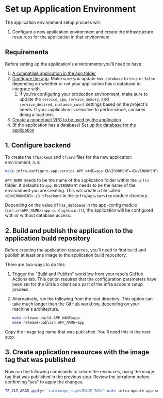 # Set up Application Environment

The application environment setup process will:

1. Configure a new application environment and create the infrastructure
   resources for the application in that environment

## Requirements

Before setting up the application's environments you'll need to have:

1. [A compatible application in the app folder](https://github.com/navapbc/template-infra/blob/main/template-only-docs/application-requirements.md)
2. [Configure the app](/infra/app/app-config/main.tf). Make sure you update `has_database` to `true` or `false` depending on whether or not your application has a database to integrate with.
   1. If you're configuring your production environment, make sure to update the
      `service_cpu`, `service_memory`, and `service_desired_instance_count`
      settings based on the project's needs. If your application is sensitive to
      performance, consider doing a load test.
3. [Create a nondefault VPC to be used by the application](./set-up-network.md)
4. (If the application has a database) [Set up the database for the application](./set-up-database.md)

## 1. Configure backend

To create the `tfbackend` and `tfvars` files for the new application
environment, run:

```bash
make infra-configure-app-service APP_NAME=app ENVIRONMENT=<ENVIRONMENT>
```

`APP_NAME` needs to be the name of the application folder within the `infra`
folder. It defaults to `app`. `ENVIRONMENT` needs to be the name of the
environment you are creating. This will create a file called
`<ENVIRONMENT>.s3.tfbackend` in the `infra/app/service` module directory.

Depending on the value of `has_database` in the app-config module
(`infra/<APP_NAME>/app-config/main.tf`), the application will be configured with
or without database access.

## 2. Build and publish the application to the application build repository

Before creating the application resources, you'll need to first build and
publish at least one image to the application build repository.

There are two ways to do this:

1. Trigger the "Build and Publish" workflow from your repo's GitHub Actions tab.
   This option requires that the configuration parameters have been set for the
   GitHub client as a part of the infra account setup process.
1. Alternatively, run the following from the root directory. This option can
   take much longer than the GitHub workflow, depending on your machine's
   architecture.

    ```bash
    make release-build APP_NAME=app
    make release-publish APP_NAME=app
    ```

Copy the image tag name that was published. You'll need this in the next step.

## 3. Create application resources with the image tag that was published

Now run the following commands to create the resources, using the image tag that
was published in the previous step. Review the terraform before confirming "yes"
to apply the changes.

```bash
TF_CLI_ARGS_apply="-var=image_tag=<IMAGE_TAG>" make infra-update-app-service APP_NAME=app ENVIRONMENT=<ENVIRONMENT>
```

